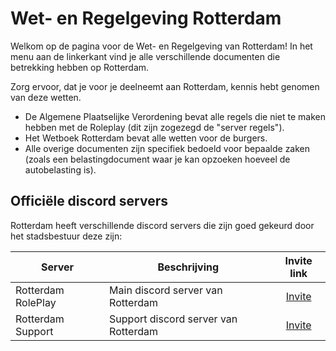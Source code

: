 # Wet- en Regelgeving Rotterdam

Welkom op de pagina voor de Wet- en Regelgeving van Rotterdam!
In het menu aan de linkerkant vind je alle verschillende documenten die betrekking hebben op Rotterdam.

Zorg ervoor, dat je voor je deelneemt aan Rotterdam, kennis hebt genomen van deze wetten.

- De Algemene Plaatselijke Verordening bevat alle regels die niet te maken hebben met de Roleplay (dit zijn zogezegd de "server regels").
- Het Wetboek Rotterdam bevat alle wetten voor de burgers.
- Alle overige documenten zijn specifiek bedoeld voor bepaalde zaken (zoals een belastingdocument waar je kan opzoeken hoeveel de autobelasting is).

## Officiële discord servers

Rotterdam heeft verschillende discord servers die zijn goed gekeurd door het stadsbestuur deze zijn:

| Server | Beschrijving | Invite link |
|---|---|:---:|
|Rotterdam RolePlay| Main discord server van Rotterdam | [Invite](https://discord.gg/Rotterdam) |
|Rotterdam Support| Support discord server van Rotterdam | [Invite](https://discord.gg/rotterdamsupport) |